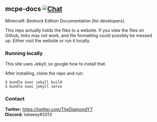 ## mcpe-docs  [![Chat](https://img.shields.io/badge/chat-on%20discord-7289da.svg)](https://discord.gg/ezmePjN)
Minecraft: Bedrock Edition Documentation (for developers).

This repo actually holds the files to a website. If you view the files on Github, links may not work, and file formatting could possibly be messed up. Either visit the website or run it locally.

### Running locally
This site uses Jekyll, so google how to install that.

After installing, clone the repo and run:
```
$ bundle exec jekyll build
$ bundle exec jekyll serve
```

### Contact
**Twitter:** https://twitter.com/TheDiamondYT  
**Discord:** lukeeey#2013
